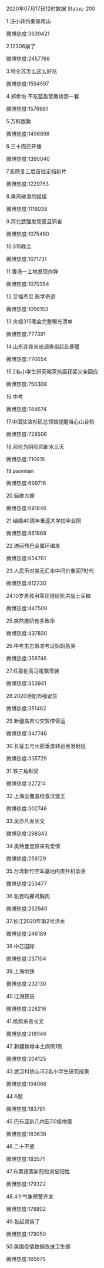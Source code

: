 2020年07月17日12时数据
Status: 200

1.汪小菲约秦昊爬山

微博热度:3639421

2.12306崩了

微博热度:2457768

3.特仑苏怎么这么好吃

微博热度:1594597

4.郑希怡 不吃蓝盈莹撒娇那一套

微博热度:1576981

5.万科致歉

微博热度:1496898

6.三十而已开播

微博热度:1390040

7.影院复工后首批定档新片

微博热度:1229753

8.乘风破浪的姐姐

微博热度:1116038

9.河北武强发现震旦鸦雀

微博热度:1075460

10.315晚会

微博热度:1071731

11.香港一工地发现炸弹

微博热度:1070354

12.艾福杰尼 医学奇迹

微博热度:1056153

13.央视315晚会完整曝光清单

微博热度:777391

14.山东连夜派出调查组赶赴即墨

微博热度:770654

15.2名小学生研究喝茶抗癌获奖父亲回应

微博热度:750308

16.中考

微博热度:744674

17.中国驻洛杉矶总领馆提醒当心山谷热

微博热度:728506

18.邓伦为阴阳师断水三天

微博热度:710915

19.paomian

微博热度:699716

20.骊歌大婚

微博热度:691846

21.结婚40周年重返大学拍毕业照

微博热度:661868

22.迪丽热巴金属环编发

微博热度:654761

23.人民币对美元汇率中间价重回7时代

微博热度:612230

24.10岁男孩用零花钱给抗洪战士买糖

微博热度:447509

25.突然撒娇有多致命

微博热度:437830

26.中考生忘带准考证妈妈急哭

微博热度:358746

27.任嘉伦高马尾飘雪装

微博热度:353941

28.2020港姐15强诞生

微博热度:351462

29.新疆昌吉公交暂停营运

微博热度:347746

30.长征五号火箭垂直转运至发射区

微博热度:335729

31.铁三角默契

微博热度:327214

32.上海全覆盖检查汉堡王

微博热度:302746

33.吴亦凡发长文

微博热度:298343

34.奥特曼里原来有爱情

微博热度:256129

35.台湾新竹空军基地内直升机坠落

微博热度:253477

36.张若昀撕鸡胸肉

微博热度:252940

37.长江2020年第2号洪水

微博热度:246189

38.中芯国际

微博热度:237104

39.上海地铁

微博热度:232130

40.江湖预告

微博热度:226216

41.杨紫杀青长文

微博热度:218946

42.新疆新增本土病例1例

微博热度:204125

43.武汉科协认可2名小学生研究成果

微博热度:194066

44.A股

微博热度:183791

45.巴布亚新几内亚7.0级地震

微博热度:183638

46.二十不惑

微博热度:183571

47.布莱德索新冠检测呈阳性

微博热度:179322

48.4个气象预警齐发

微博热度:178802

49.张起灵笑了

微博热度:178050

50.美国疫情数据改送卫生部

微博热度:165675

